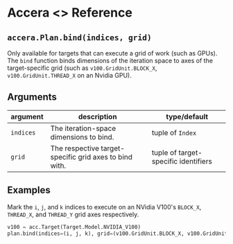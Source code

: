 [//]: # (Project: Accera)
[//]: # (Version: <<VERSION>>)

# Accera <<VERSION>> Reference

## `accera.Plan.bind(indices, grid)`
Only available for targets that can execute a grid of work (such as GPUs). The `bind` function binds dimensions of the iteration space to axes of the target-specific grid (such as `v100.GridUnit.BLOCK_X`, `v100.GridUnit.THREAD_X` on an Nvidia GPU).

## Arguments

argument | description | type/default
--- | --- | ---
`indices` | The iteration-space dimensions to bind. | tuple of `Index`
`grid` | The respective target-specific grid axes to bind with. | tuple of target-specific identifiers

## Examples

Mark the `i`, `j`, and `k` indices to execute on an NVidia V100's `BLOCK_X`, `THREAD_X`, and `THREAD_Y` grid axes respectively.

```python
v100 = acc.Target(Target.Model.NVIDIA_V100)
plan.bind(indices=(i, j, k), grid=(v100.GridUnit.BLOCK_X, v100.GridUnit.THREAD_X, v100.GridUnit.THREAD_Y))
```

<div style="page-break-after: always;"></div>
